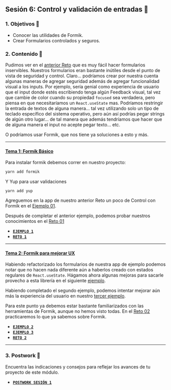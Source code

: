## Sesión 6: Control y validación de entradas 🎫

### 1. Objetivos 🎯

- Conocer las utilidades de Formik.
- Crear Formularios controlados y seguros.

### 2. Contenido 📘

Pudimos ver en el [anterior Reto](../Sesion-05/Reto-01) que es muy fácil hacer formularios inservibles. Nuestros formularios eran bastante inútiles desde el punto de vista de seguridad y control. Claro... podríamos crear por nuestra cuenta algunas maneras de agregar seguridad además de agregar funcionalidad visual a los inputs. Por ejemplo, sería genial como experiencia de usuario que el input donde estés escribiendo tenga algún Feedback visual, tal vez que cambie de color cuando su propiedad `focused` sea verdadera, pero piensa en que necesitaríamos un `React.useState` mas. Podríamos restringir la entrada de textos de alguna manera... tal vez utilizando solo un tipo de teclado específico del sistema operativo, pero aún así podrías pegar strings de algún otro lugar... de tal manera que además tendríamos que hacer que de alguna manera el input no acepte pegar texto... etc.

O podríamos usar Formik, que nos tiene ya soluciones a esto y más.

---

#### <ins>Tema 1: Formik Básico</ins>

Para instalar formik debemos correr en nuestro proyecto:

```bash
yarn add formik
```

Y Yup para usar validaciones

```
yarn add yup
```

Agreguemos en la app de nuestro anterior Reto un poco de Control con Formik en el [Ejemplo 01](./Ejemplo-01).

Después de completar el anterior ejemplo, podemos probar nuestros conocimientos en el [Reto 01](./Reto-01)

- [**`EJEMPLO 1`**](./Ejemplo-01)
- [**`RETO 1`**](./Reto-01)

---

#### <ins>Tema 2: Formik para mejorar UX</ins>

Habiendo refactorizado los formularios de nuestra app de ejemplo podemos notar que no hacen nada diferente aún a haberlos creado con estados regulares de `React.useState`. Hágamos ahora algunas mejoras para sacarle provecho a esta librería en el siguiente [ejemplo](./Ejemplo-02).

Habiendo completado el segundo ejemplo, podemos intentar mejorar aún más la experiencia del usuario en nuestro [tercer ejemplo](./Ejemplo-03).

Para este punto ya debemos estar bastante familiarizados con las herramientas de Formik, aunque no hemos visto todas. En el [Reto 02](./Reto-02) practicaremos lo que ya sabemos sobre Formik.

- [**`EJEMPLO 2`**](./Ejemplo-02)
- [**`EJEMPLO 3`**](./Ejemplo-03)
- [**`RETO 2`**](./Reto-02)

---
### 3. Postwork :memo:

Encuentra las indicaciones y consejos para reflejar los avances de tu proyecto de este módulo.

- [**`POSTWORK SESIÓN 1`**](./Postwork/)
